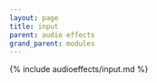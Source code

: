 ```yaml
---
layout: page
title: input
parent: audio effects
grand_parent: modules
---
```


{% include audioeffects/input.md %}
